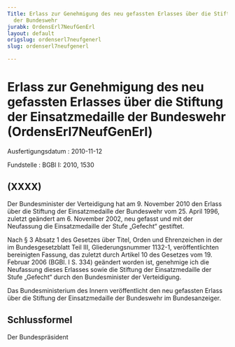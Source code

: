 ```yaml
---
Title: Erlass zur Genehmigung des neu gefassten Erlasses über die Stiftung der Einsatzmedaille
  der Bundeswehr
jurabk: OrdensErl7NeufGenErl
layout: default
origslug: ordenserl7neufgenerl
slug: ordenserl7neufgenerl

---
```


# Erlass zur Genehmigung des neu gefassten Erlasses über die Stiftung der Einsatzmedaille der Bundeswehr (OrdensErl7NeufGenErl)

Ausfertigungsdatum
:   2010-11-12

Fundstelle
:   BGBl I: 2010, 1530

## (XXXX)

Der Bundesminister der Verteidigung hat am 9. November 2010 den Erlass
über die Stiftung der Einsatzmedaille der Bundeswehr vom 25. April
1996, zuletzt geändert am 6. November 2002, neu gefasst und mit der
Neufassung die Einsatzmedaille der Stufe „Gefecht“ gestiftet.

Nach § 3 Absatz 1 des Gesetzes über Titel, Orden und Ehrenzeichen in
der im Bundesgesetzblatt Teil III, Gliederungsnummer 1132-1,
veröffentlichten bereinigten Fassung, das zuletzt durch Artikel 10 des
Gesetzes vom 19. Februar 2006 (BGBl. I S. 334) geändert worden ist,
genehmige ich die Neufassung dieses Erlasses sowie die Stiftung der
Einsatzmedaille der Stufe „Gefecht“ durch den Bundesminister der
Verteidigung.

Das Bundesministerium des Innern veröffentlicht den neu gefassten
Erlass über die Stiftung der Einsatzmedaille der Bundeswehr im
Bundesanzeiger.

## Schlussformel

Der Bundespräsident


